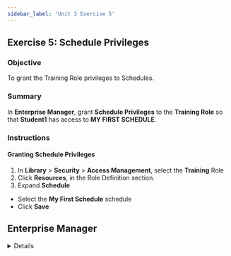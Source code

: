 ```yaml
---
sidebar_label: 'Unit 3 Exercise 5'
---
```


## Exercise 5: Schedule Privileges

### Objective

To grant the Training Role privileges to Schedules.

### Summary

In **Enterprise Manager**, grant **Schedule Privileges** to the **Training Role** so that **Student1** has access to **MY FIRST SCHEDULE**.

### Instructions

#### Granting Schedule Privileges

1.  In **Library** > **Security** > **Access Management**, select the **Training** Role
2.  Click **Resources**, in the Role Definition section.
3.  Expand **Schedule**
  * Select the **My First Schedule** schedule
  * Click **Save**


## Enterprise Manager

<details>

:::tip[Walkthrough Video - Unit 3 Exercise 5](../static/videobasic/U3E5.mp4)
:::

1. In the **Security**, expand **Privileges**, double click on **Schedule Privileges**. 
2. In the **Select Role** drop-down, select the **Training**.
3. In the **Revoked** column, click **My First Schedule** and using the green arrow move the schedule to the **Granted** column.
4. Close the **Schedule Privileges** tab.

</details>